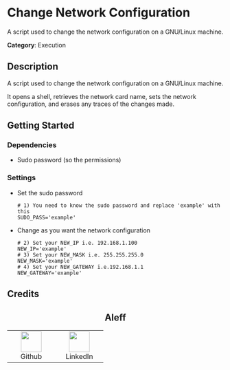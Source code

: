 
# Change Network Configuration

A script used to change the network configuration on a GNU/Linux machine.

**Category**: Execution

## Description

A script used to change the network configuration on a GNU/Linux machine.

It opens a shell, retrieves the network card name, sets the network configuration, and erases any traces of the changes made.

## Getting Started

### Dependencies

* Sudo password (so the permissions)

### Settings

* Set the sudo password

  ```shell
  # 1) You need to know the sudo password and replace 'example' with this
  SUDO_PASS='example'
  ```

* Change as you want the network configuration

  ```shell
  # 2) Set your NEW_IP i.e. 192.168.1.100
  NEW_IP='example'
  # 3) Set your NEW_MASK i.e. 255.255.255.0
  NEW_MASK='example'
  # 4) Set your NEW_GATEWAY i.e.192.168.1.1
  NEW_GATEWAY='example'
  ```

## Credits

<h2 align="center">Aleff</h2>
<div align=center>
<table>
  <tr>
    <td align="center" width="96">
      <a href="https://github.com/aleff-github">
        <img src=https://github.com/aleff-github/aleff-github/blob/main/img/github.png?raw=true width="48" height="48" />
      </a>
      <br>Github
    </td>
    <td align="center" width="96">
      <a href="https://www.linkedin.com/in/alessandro-greco-aka-aleff/">
        <img src=https://github.com/aleff-github/aleff-github/blob/main/img/linkedin.png?raw=true width="48" height="48" />
      </a>
      <br>LinkedIn
    </td>
  </tr>
</table>
</div>
